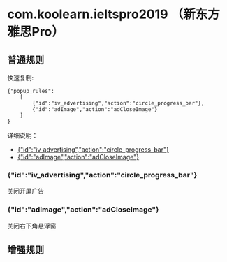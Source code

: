 # com.koolearn.ieltspro2019 （新东方雅思Pro）

## 普通规则

快速复制:

```
{"popup_rules":
    [
        {"id":"iv_advertising","action":"circle_progress_bar"},
        {"id":"adImage","action":"adCloseImage"}
    ]
}
```

详细说明：

- [{"id":"iv_advertising","action":"circle_progress_bar"}](#idiv_advertisingactioncircle_progress_bar)
- [{"id":"adImage","action":"adCloseImage"}](#idadimageactionadcloseimage)

### {"id":"iv_advertising","action":"circle_progress_bar"}

关闭开屏广告

### {"id":"adImage","action":"adCloseImage"}

关闭右下角悬浮窗

## 增强规则

